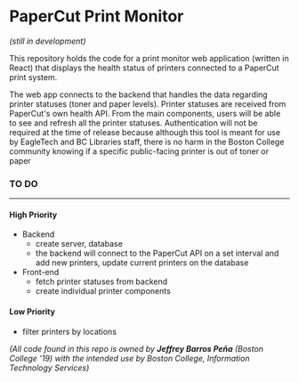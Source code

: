 # PaperCut Print Monitor

*(still in development)*

This repository holds the code for a print monitor web application (written in React) that displays the health status of printers connected to a PaperCut print system. 

The web app connects to the backend that handles the data regarding printer statuses (toner and paper levels). Printer statuses are received from PaperCut's own health API. From the main components, users will be able to see and refresh all the printer statuses. Authentication will not be required at the time of release because although this tool is meant for use by EagleTech and BC Libraries staff, there is no harm in the Boston College community knowing if a specific public-facing printer is out of toner or paper

### TO DO

***

#### High Priority

- Backend
  - create server, database
  - the backend will connect to the PaperCut API on a set interval and add new printers, update current printers on the database
- Front-end
  - fetch printer statuses from backend
  - create individual printer components

#### Low Priority

- filter printers by locations



*(All code found in this repo is owned by **Jeffrey Barros Peña** (Boston College '19) with the intended use by Boston College, Information Technology Services)*